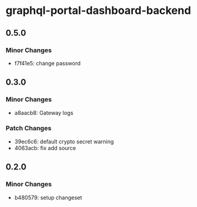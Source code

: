 # graphql-portal-dashboard-backend

## 0.5.0

### Minor Changes

- f7f41e5: change password

## 0.3.0

### Minor Changes

- a8aacb8: Gateway logs

### Patch Changes

- 39ec6c6: default crypto secret warning
- 4063acb: fix add source

## 0.2.0

### Minor Changes

- b480579: setup changeset

